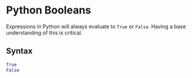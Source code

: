 # Python Booleans
Expressions in Python will always evaluate to `True` or `False`. Having a base understanding of this is critical.
## Syntax
```python
True
False
```